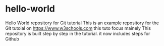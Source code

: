 # hello-world
Hello World repository for Git tutorial
This is an example repository for the Git tutoial on https://www.w3schools.com
this tuto focus mainely 
This repository is built step by step in the tutorial.
it now includes steps for Github
